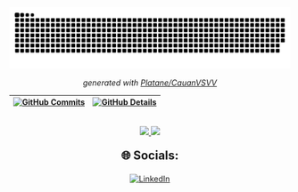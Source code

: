 <div align="center">

 
 <!-- [](./profile-3d-contrib/profile-night-rainbow.svg) -->

<picture>
  <source media="(prefers-color-scheme: dark)" srcset="https://raw.githubusercontent.com/platane/platane/output/github-contribution-grid-snake-dark.svg">
  <source media="(prefers-color-scheme: light)" srcset="https://raw.githubusercontent.com/platane/platane/output/github-contribution-grid-snake.svg">
  <img alt="github contribution grid snake animation" src="https://raw.githubusercontent.com/platane/platane/output/github-contribution-grid-snake.svg">
</picture>

_generated with [Platane/CauanVSVV](https://github.com/Platane/CauanVSVV)_


 | [![GitHub Commits](http://github-profile-summary-cards.vercel.app/api/cards/productive-time?username=CauanVSVV&theme=github_dark&utcOffset=-3)](https://github.com/vn7n24fzkq/github-profile-summary-cards) | [![GitHub Details](http://github-profile-summary-cards.vercel.app/api/cards/profile-details?username=CAUANVSVV&theme=github_dark)](https://github.com/vn7n24fzkq/github-profile-summary-cards) |
 | ----------- | ----------- |


<br>

<a href="https://skillicons.dev" align="center">
  <img src="https://skillicons.dev/icons?i=git,github,vscode,python,javascript,typescript,css,html,react,nodejs,nest,tailwind,sass,materialui,styledcomponents" />
 
  <img src="https://skillicons.dev/icons?i=vite,postman,vercel,mongodb,docker,figma" />
</a>

<br>

<p style="font-weight: bold; font-size: 1.5em;">🌐 Socials:</p>

[![LinkedIn](https://img.shields.io/badge/LinkedIn-%230077B5.svg?logo=linkedin)](https://www.linkedin.com/in/cauanvaladares/)


<!--
# 📊 GitHub Stats:
![](https://github-readme-stats.vercel.app/api?username=CauanVSVV&theme=tokyonight&hide_border=false&include_all_commits=false&count_private=false)
![](https://github-readme-streak-stats.herokuapp.com/?user=CauanVSVV&theme=tokyonight&hide_border=false)
![](https://github-readme-stats.vercel.app/api/top-langs/?username=CauanVSVV&theme=tokyonight&hide_border=false&include_all_commits=false&count_private=false&layout=compact)

---
[![](https://visitcount.itsvg.in/api?id=CauanVSVV&icon=0&color=0)](https://visitcount.itsvg.in)
-->
</div>
<!-- Proudly created with GPRM ( https://gprm.itsvg.in ) -->
